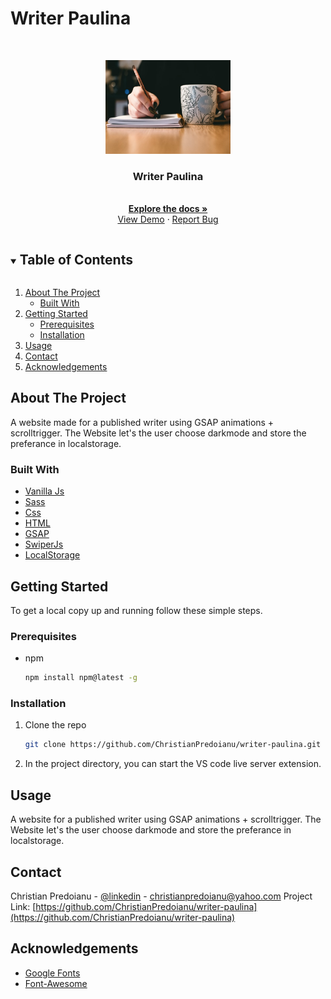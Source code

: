 # Writer Paulina

<!-- PROJECT LOGO --> 
<br />
<p align="center">
  <a href="https://github.com/ChristianPredoianu/writer-paulina">
    <img src="https://github.com/ChristianPredoianu/writer-paulina/blob/main/assets/parallax-img.jpg" alt="Logo" width="200" height="150">
  </a>

  <h3 align="center">Writer Paulina</h3>
  <p align="center">
    <br />
    <a href="https://github.com/ChristianPredoianu/writer-paulina"><strong>Explore the docs »</strong></a>
    <br />
    <a href="https://authorproject.netlify.app">View Demo</a>
    ·
    <a href="https://github.com/ChristianPredoianu/writer-paulina/issues">Report Bug</a>
    
   
  </p>
</p>



<!-- TABLE OF CONTENTS -->
<details open="open">
  <summary><h2 style="display: inline-block">Table of Contents</h2></summary>
  <ol>
    <li>
      <a href="#about-the-project">About The Project</a>
      <ul>
        <li><a href="#built-with">Built With</a></li>
      </ul>
    </li>
    <li>
      <a href="#getting-started">Getting Started</a>
      <ul>
        <li><a href="#prerequisites">Prerequisites</a></li>
        <li><a href="#installation">Installation</a></li>
      </ul>
    </li>
    <li><a href="#usage">Usage</a></li>
    <li><a href="#contact">Contact</a></li>
    <li><a href="#acknowledgements">Acknowledgements</a></li>
  </ol>
</details>



<!-- ABOUT THE PROJECT -->
## About The Project

A website made for a published writer using GSAP animations + scrolltrigger. The Website let's the user choose darkmode and store the preferance in localstorage.

### Built With

* [Vanilla Js](https://developer.mozilla.org/en-US/docs/Web/JavaScript)
* [Sass](https://sass-lang.com/)
* [Css](https://www.w3.org/Style/CSS/Overview.en.html)
* [HTML](https://developer.mozilla.org/sv-SE/docs/Web/HTML)
* [GSAP](https://greensock.com/gsap/)
* [SwiperJs](https://swiperjs.com/)
* [LocalStorage](https://developer.mozilla.org/en-US/docs/Web/API/Window/localStorage) 



<!-- GETTING STARTED -->
## Getting Started

To get a local copy up and running follow these simple steps.

### Prerequisites

* npm
  ```sh
  npm install npm@latest -g
  ```

### Installation

1. Clone the repo
   ```sh
   git clone https://github.com/ChristianPredoianu/writer-paulina.git
   ```
2. In the project directory, you can start the VS code live server extension.
  

<!-- USAGE EXAMPLES -->
## Usage

A website for a published writer using GSAP animations + scrolltrigger. The Website let's the user choose darkmode and store the preferance in localstorage.


<!-- CONTACT -->
## Contact

Christian Predoianu - [@linkedin](https://se.linkedin.com/in/christian-predoianu-369218157) - christianpredoianu@yahoo.com
Project Link: [https://github.com/ChristianPredoianu/writer-paulina](https://github.com/ChristianPredoianu/writer-paulina)



<!-- ACKNOWLEDGEMENTS -->
## Acknowledgements


* [Google Fonts](https://fonts.google.com/)
* [Font-Awesome](https://fontawesome.com/)


